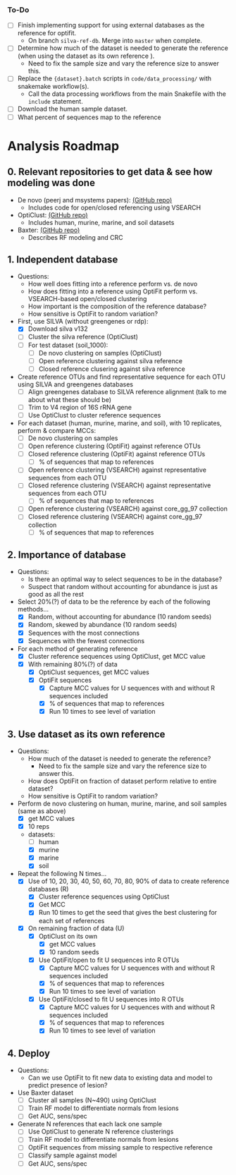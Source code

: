 ### To-Do

- [ ] Finish implementing support for using external databases as the reference for optifit.
    - On branch `silva-ref-db`. Merge into `master` when complete.
- [ ] Determine how much of the dataset is needed to generate the reference (when using the dataset as its own reference
).
    - Need to fix the sample size and vary the reference size to answer this.
- [ ] Replace the `{dataset}.batch` scripts in `code/data_processing/` with snakemake workflow(s).
    - Call the data processing workflows from the main Snakefile with the `include` statement.
- [ ] Download the human sample dataset.
- [ ] What percent of sequences map to the reference

# Analysis Roadmap

## 0. Relevant repositories to get data & see how modeling was done
* De novo (peerj and msystems papers): [(GitHub repo)](https://github.com/SchlossLab/Schloss_Cluster_PeerJ_2015)
	- Includes code for open/closed referencing using VSEARCH
* OptiClust: [(GitHub repo)](https://github.com/SchlossLab/Westcott_OptiClust_mSphere_2017)
	- Includes human, murine, marine, and soil datasets
* Baxter: [(GitHub repo)](https://github.com/SchlossLab/Baxter_glne007Modeling_GenomeMed_2015)
	- Describes RF modeling and CRC

## 1. Independent database
* Questions:
	- How well does fitting into a reference perform vs. de novo
	- How does fitting into a reference using OptiFit perform vs. VSEARCH-based open/closed clustering
	- How important is the composition of the reference database?
 	- How sensitive is OptiFit to random variation?
* First, use SILVA (without greengenes or rdp):
    - [x] Download silva v132
    - [ ] Cluster the silva reference (OptiClust)
    - [ ] For test dataset (soil_1000):
        - [ ] De novo clustering on samples (OptiClust)
        - [ ] Open reference clustering against silva reference
        - [ ] Closed reference clusering against silva reference
* Create reference OTUs and find representative sequence for each OTU using SILVA and greengenes databases
	- [ ] Align greengenes database to SILVA reference alignment (talk to me about what these should be)
	- [ ] Trim to V4 region of 16S rRNA gene
	- [ ] Use OptiClust to cluster reference sequences
* For each dataset (human, murine, marine, and soil), with 10 replicates, perform & compare MCCs:
    - [ ] De novo clustering on  samples
    - [ ] Open reference clustering (OptiFit) against reference OTUs
	- [ ] Closed reference clustering (OptiFit) against reference OTUs
    	- [ ] % of sequences that map to references
	- [ ] Open reference clustering (VSEARCH) against representative sequences from each OTU
	- [ ] Closed reference clustering (VSEARCH) against representative sequences from each OTU
    	- [ ] % of sequences that map to references
	- [ ] Open reference clustering (VSEARCH) against core_gg_97 collection
	- [ ] Closed reference clustering (VSEARCH) against core_gg_97 collection
    	- [ ] % of sequences that map to references

## 2. Importance of database
* Questions:
	- Is there an optimal way to select sequences to be in the database?
	- Suspect that random without accounting for abundance is just as good as all the rest
* Select 20%(?) of data to be the reference by each of the following methods...
	- [x] Random, without accounting for abundance (10 random seeds)
	- [x] Random, skewed by abundance (10 random seeds)
	- [x] Sequences with the most connections
	- [x] Sequences with the fewest connections
* For each method of generating reference
	- [x] Cluster reference sequences using OptiClust, get MCC value
	- [x] With remaining 80%(?) of data
		- [x] OptiClust sequences, get MCC values
		- [x] OptiFit sequences
 			- [x] Capture MCC values for U sequences with and without R sequences included
			- [x] % of sequences that map to references
			- [x] Run 10 times to see level of variation

## 3. Use dataset as its own reference
* Questions:
	- How much of the dataset is needed to generate the reference?
        - Need to fix the sample size and vary the reference size to answer this.
	- How does OptiFit on fraction of dataset perform relative to entire dataset?
	- How sensitive is OptiFit to random variation?
* Perform de novo clustering on human, murine, marine, and soil samples (same as above)
	- [x] get MCC values
	- [x] 10 reps
	- datasets:
		- [ ] human
		- [x] murine
		- [x] marine
		- [x] soil
* Repeat the following N times...
	- [x] Use of 10, 20, 30, 40, 50, 60, 70, 80, 90% of data to create reference databases (R)
		- [x] Cluster reference sequences using OptiClust
		- [x] Get MCC
		- [x] Run 10 times to get the seed that gives the best clustering for each set of references
	- [x] On remaining fraction of data (U)
		- [x] OptiClust on its own
			- [x] get MCC values
			- [x] 10 random seeds
		- [x] Use OptiFit/open to fit U sequences into R OTUs
			- [x] Capture MCC values for U sequences with and without R sequences included
			- [x] % of sequences that map to references
			- [x] Run 10 times to see level of variation
		- [x] Use OptiFit/closed to fit U sequences into R OTUs
			- [x] Capture MCC values for U sequences with and without R sequences included
			- [x] % of sequences that map to references
			- [x] Run 10 times to see level of variation

## 4. Deploy
* Questions:
	- Can we use OptiFit to fit new data to existing data and model to predict presence of lesion?
* Use Baxter dataset
	- [ ] Cluster all samples (N~490) using OptiClust
	- [ ] Train RF model to differentiate normals from lesions
	- [ ] Get AUC, sens/spec
* Generate N references that each lack one sample
	- [ ] Use OptiClust to generate N reference clusterings
	- [ ] Train RF model to differentiate normals from lesions
	- [ ] OptiFit sequences from missing sample to respective reference
	- [ ] Classify sample against model
	- [ ] Get AUC, sens/spec
